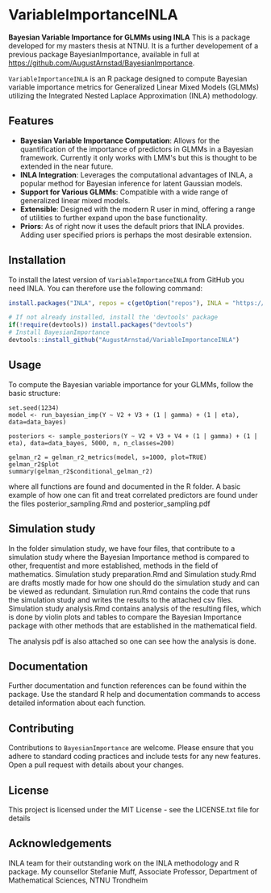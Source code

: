 # VariableImportanceINLA
**Bayesian Variable Importance for GLMMs using INLA**
This is a package developed for my masters thesis at NTNU. It is a further developement of a previous package BayesianImportance, available in full at https://github.com/AugustArnstad/BayesianImportance.

`VariableImportanceINLA` is an R package designed to compute Bayesian variable importance metrics for Generalized Linear Mixed Models (GLMMs) utilizing the Integrated Nested Laplace Approximation (INLA) methodology.

## Features
- **Bayesian Variable Importance Computation**: Allows for the quantification of the importance of predictors in GLMMs in a Bayesian framework. Currently it only works with LMM's but this is thought to be extended in the near future.
- **INLA Integration**: Leverages the computational advantages of INLA, a popular method for Bayesian inference for latent Gaussian models.
- **Support for Various GLMMs**: Compatible with a wide range of generalized linear mixed models.
- **Extensible**: Designed with the modern R user in mind, offering a range of utilities to further expand upon the base functionality.
- **Priors**: As of right now it uses the default priors that INLA provides. Adding user specified priors is perhaps the most desirable extension.

## Installation
To install the latest version of `VariableImportanceINLA` from GitHub you need INLA. You can therefore use the following command:
```R
install.packages("INLA", repos = c(getOption("repos"), INLA = "https://inla.r-inla-download.org/R/stable"), dep = TRUE)

# If not already installed, install the 'devtools' package
if(!require(devtools)) install.packages("devtools")
# Install BayesianImportance
devtools::install_github("AugustArnstad/VariableImportanceINLA")
``` 

## Usage
To compute the Bayesian variable importance for your GLMMs, follow the basic structure:

```{r}
set.seed(1234)
model <- run_bayesian_imp(Y ~ V2 + V3 + (1 | gamma) + (1 | eta), data=data_bayes)

posteriors <- sample_posteriors(Y ~ V2 + V3 + V4 + (1 | gamma) + (1 | eta), data=data_bayes, 5000, n, n_classes=200)

gelman_r2 = gelman_r2_metrics(model, s=1000, plot=TRUE)
gelman_r2$plot
summary(gelman_r2$conditional_gelman_r2)
```
where all functions are found and documented in the R folder.
A basic example of how one can fit and treat correlated predictors are found under the files posterior_sampling.Rmd and posterior_sampling.pdf

## Simulation study
In the folder simulation study, we have four files, that contribute to a simulation study where the Bayesian Importance method is compared to other, frequentist and more established, methods in the field of mathematics. Simulation study preparation.Rmd and Simulation study.Rmd are drafts mostly made for how one should do the simulation study and can be viewed as redundant. Simulation run.Rmd contains the code that runs the simulation study and writes the results to the attached csv files. Simulation study analysis.Rmd contains analysis of the resulting files, which is done by violin plots and tables to compare the Bayesian Importance package with other methods that are established in the mathematical field.

The analysis pdf is also attached so one can see how the analysis is done.

## Documentation
Further documentation and function references can be found within the package. Use the standard R help and documentation commands to access detailed information about each function.

## Contributing
Contributions to `BayesianImportance` are welcome. Please ensure that you adhere to standard coding practices and include tests for any new features. Open a pull request with details about your changes.

## License
This project is licensed under the MIT License - see the LICENSE.txt file for details

## Acknowledgements
INLA team for their outstanding work on the INLA methodology and R package.
My counsellor Stefanie Muff, Associate Professor, Department of Mathematical Sciences, NTNU Trondheim
